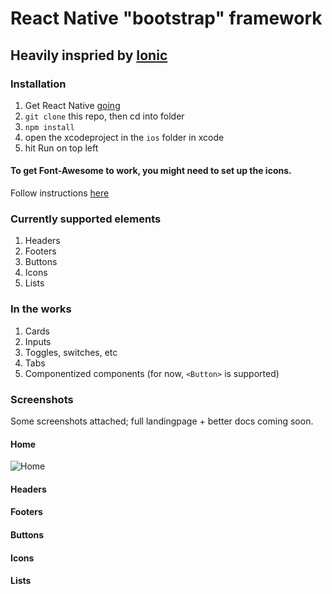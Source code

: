 # React Native "bootstrap" framework

## Heavily inspried by [Ionic](http://ionicframework.com/)

### Installation

1. Get React Native [going](https://facebook.github.io/react-native/docs/getting-started.html)
2. `git clone` this repo, then cd into folder
3. `npm install`
4. open the xcodeproject in the `ios` folder in xcode
5. hit Run on top left

#### To get Font-Awesome to work, you might need to set up the icons.

Follow instructions [here](https://github.com/oblador/react-native-vector-icons#option-manually)

### Currently supported elements

1. Headers
2. Footers
3. Buttons
4. Icons
5. Lists

### In the works

1. Cards
2. Inputs
3. Toggles, switches, etc
4. Tabs
5. Componentized components (for now, `<Button>` is supported)

### Screenshots

Some screenshots attached; full landingpage + better docs coming soon.

#### Home
![Home](screenshots/k-home/png?raw=true)
#### Headers

#### Footers

#### Buttons

#### Icons

#### Lists
